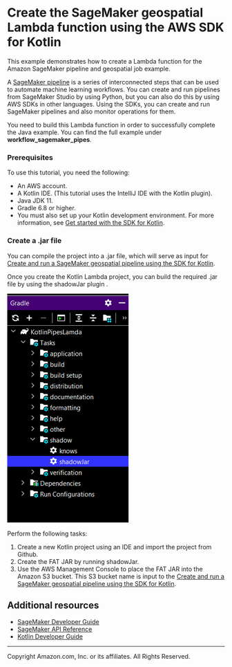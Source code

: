 # Create the SageMaker geospatial Lambda function using the AWS SDK for Kotlin

This example demonstrates how to create a Lambda function for the Amazon SageMaker pipeline and geospatial job example. 

A [SageMaker pipeline](https://docs.aws.amazon.com/sagemaker/latest/dg/pipelines.html) is a series of 
interconnected steps that can be used to automate machine learning workflows. You can create and run pipelines from SageMaker Studio by using Python, but you can also do this by using AWS SDKs in other
languages. Using the SDKs, you can create and run SageMaker pipelines and also monitor operations for them.

You need to build this Lambda function in order to successfully complete the Java example. You can find the full example under **workflow_sagemaker_pipes**.

### Prerequisites

To use this tutorial, you need the following:

+ An AWS account.
+ A Kotlin IDE. (This tutorial uses the IntelliJ IDE with the Kotlin plugin).
+ Java JDK 11.
+ Gradle 6.8 or higher.
+ You must also set up your Kotlin development environment. For more information, see [Get started with the SDK for Kotlin](https://docs.aws.amazon.com/sdk-for-kotlin/latest/developer-guide/setup.html).


### Create a .jar file

You can compile the project into a .jar file, which will serve as input for [Create and run a SageMaker geospatial pipeline using the SDK for Kotlin](https://github.com/awsdocs/aws-doc-sdk-examples/tree/main/kotlin/usecases/workflow_sagemaker_pipes). 

Once you create the Kotlin Lambda project, you can build the required .jar file by using the shadowJar plugin .

![AWS App](images/shawdow.png)

Perform the following tasks:

1. Create a new Kotlin project using an IDE and import the project from Github. 
2. Create the FAT JAR by running shadowJar.
3. Use the AWS Management Console to place the FAT JAR into the Amazon S3 bucket. This S3 bucket name is input to the [Create and run a SageMaker geospatial pipeline using the SDK for Kotlin](https://github.com/awsdocs/aws-doc-sdk-examples/tree/main/kotlin/usecases/workflow_sagemaker_pipes).  

## Additional resources

* [SageMaker Developer Guide](https://docs.aws.amazon.com/sagemaker/latest/dg/whatis.html)
* [SageMaker API Reference](https://docs.aws.amazon.com/sagemaker/latest/APIReference/Welcome.html)
* [Kotlin Developer Guide](https://docs.aws.amazon.com/sdk-for-kotlin/latest/developer-guide/home.html)

---

Copyright Amazon.com, Inc. or its affiliates. All Rights Reserved.